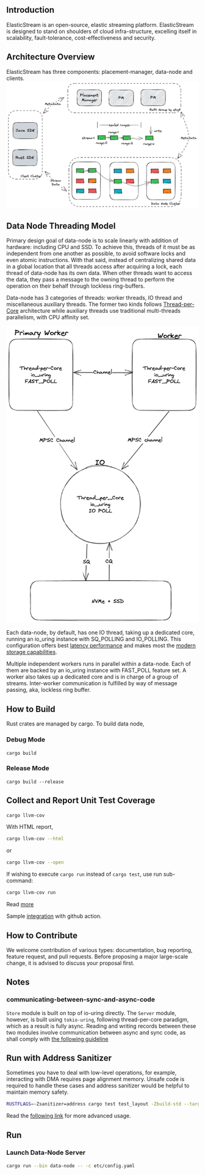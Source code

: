 ## Introduction
ElasticStream is an open-source, elastic streaming platform. ElasticStream is designed to stand on shoulders of cloud infra-structure,
excelling itself in scalability, fault-tolerance, cost-effectiveness and security.



## Architecture Overview
ElasticStream has three components: placement-manager, data-node and clients.
![Arch](docs/images/elastic-stream-arc.png)

## Data Node Threading Model
Primary design goal of data-node is to scale linearly with addition of hardware: including CPU and SSD. To achieve this, threads of it must be as independent from one another as possible, to avoid software locks and even atomic instructions. With that said, instead of centralizing shared data in a global location that all threads access after acquiring a lock, each thread of data-node has its own data. When other threads want to access the data, they pass a message to the owning thread to perform the operation on their behalf through lockless ring-buffers. 

Data-node has 3 categories of threads: worker threads, IO thread and miscellaneous auxiliary threads. The former two kinds follows [Thread-per-Core](https://www.datadoghq.com/blog/engineering/introducing-glommio/) architecture while auxiliary threads use traditional multi-threads parallelism, with CPU affinity set.

![Threading Model](assets/threading_model.png)

Each data-node, by default, has one IO thread, taking up a dedicated core, running an io_uring instance with SQ_POLLING and IO_POLLING. This configuration offers best [latency performance](docs/benchmark.md) and makes most the [modern storage capabilities](https://atlarge-research.com/pdfs/2022-systor-apis.pdf).

Multiple independent workers runs in parallel within a data-node. Each of them are backed by an io_uring instance with FAST_POLL feature set. A worker also takes up a dedicated core and is in charge of a group of streams. Inter-worker communication is fulfilled by way of message passing, aka, lockless ring buffer. 

## How to Build
Rust crates are managed by cargo. To build data node,

### Debug Mode
```
cargo build
```

### Release Mode
```
cargo build --release
```

## Collect and Report Unit Test Coverage

```sh
cargo llvm-cov
```

With HTML report,
```sh
cargo llvm-cov --html
```
or 
```sh
cargo llvm-cov --open
```

If wishing to execute `cargo run` instead of `cargo test`, use run sub-command:

```sh
cargo llvm-cov run
```

Read [more](https://crates.io/crates/cargo-llvm-cov)

Sample [integration](https://github.com/taiki-e/cargo-llvm-cov) with github action.

## How to Contribute
We welcome contribution of various types: documentation, bug reporting, feature request, and pull requests. Before proposing a major large-scale change, it is advised to discuss your proposal first.

## Notes

### **communicating-between-sync-and-async-code**
`Store` module is built on top of io-uring directly. The `Server` module, however, is built using `tokio-uring`, following thread-per-core paradigm, which as a result is fully async. Reading and writing records between these two modules involve communication between async and sync code, as shall comply with [the following guideline](https://docs.rs/tokio/latest/tokio/sync/mpsc/index.html#communicating-between-sync-and-async-code) 

## Run with Address Sanitizer 

Sometimes you have to deal with low-level operations, for example, interacting with DMA requires page alignment memory. Unsafe code is required to handle these cases and address sanitizer would be helpful to maintain memory safety.

```sh
RUSTFLAGS=-Zsanitizer=address cargo test test_layout -Zbuild-std --target x86_64-unknown-linux-gnu
```
Read the [following link](https://doc.rust-lang.org/beta/unstable-book/compiler-flags/sanitizer.html) for more advanced usage.


## Run

### Launch Data-Node Server
```sh
cargo run --bin data-node -- -c etc/config.yaml
```